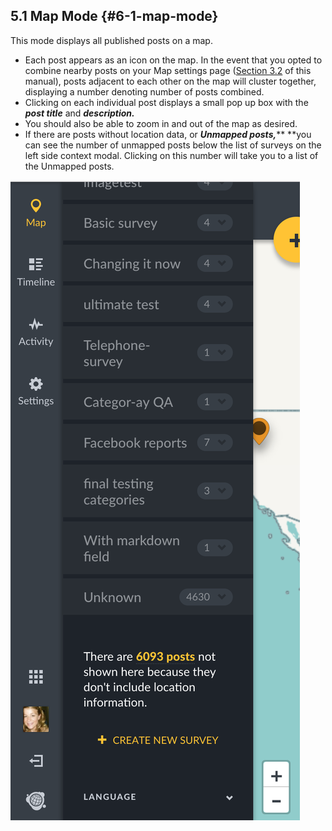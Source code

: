 ## 5.1 Map Mode {#6-1-map-mode}

This mode displays all published posts on a map.

* Each post appears as an icon on the map. In the event that you opted to combine nearby posts on your Map settings page \([Section 3.2](/3_configuring_your_deployment/32_general_settings.md) of this manual\), posts adjacent to each other on the map will cluster together, displaying a number denoting number of posts combined.
* Clicking on each individual post displays a small pop up box with the _**post title**_ and _**description.**_
* You should also be able to zoom in and out of the map as desired.
* If there are posts without location data, or _**Unmapped posts,**_** **you can see the number of unmapped posts below the list of surveys on the left side context modal. Clicking on this number will take you to a list of the Unmapped posts.

![Screen Shot 2017-05-31 at 1.32.18 PM.png](../assets/screen_shot_2017-05-31_at_13218_p.png)

